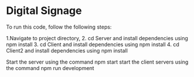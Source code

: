 # Digital Signage

To run this code, follow the following steps:

1.Navigate to project directory, 2. cd Server and install dependencies using npm install 3. cd Client and install dependencies using npm install 4. cd Client2 and install dependencies using npm install

Start the server using the command npm start
start the client servers using the command npm run development
